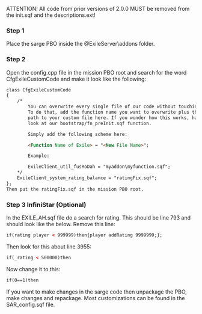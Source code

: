 ATTENTION!
All code from prior versions of 2.0.0 MUST be removed from the init.sqf and the descriptions.ext!

### Step 1
Place the sarge PBO inside the @ExileServer\addons folder.

### Step 2
Open the config.cpp file in the mission PBO root and search for the word CfgExileCustomCode and make it look like the following: 
```html
class CfgExileCustomCode 
{
	/*
		You can overwrite every single file of our code without touching it.
		To do that, add the function name you want to overwrite plus the 
		path to your custom file here. If you wonder how this works, have a
		look at our bootstrap/fn_preInit.sqf function.

		Simply add the following scheme here:

		<Function Name of Exile> = "<New File Name>";

		Example:

		ExileClient_util_fusRoDah = "myaddon\myfunction.sqf";
	*/
	ExileClient_system_rating_balance = "ratingFix.sqf";
};
Then put the ratingFix.sqf in the mission PBO root.
```

### Step 3 InfiniStar (Optional)
In the EXILE_AH.sqf file do a search for rating. This should be line 793 and should look like the below. Remove this line:
```html
if(rating player < 999999)then{player addRating 9999999;};
```
Then look for this about line 3955:
```html
if(_rating < 500000)then
```
Now change it to this:
```html
if(0==1)then
```

If you want to make changes in the sarge code then unpackage the PBO, make changes and repackage. Most customizations can be found in the SAR_config.sqf file.
